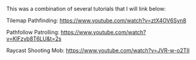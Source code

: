 This was a combination of several tutorials that I will link below: 

Tilemap Pathfinding: https://www.youtube.com/watch?v=ztX4OV6Syn8

Pathfollow Patrolling: https://www.youtube.com/watch?v=KlFzyb8T6LU&t=2s

Raycast Shooting Mob: https://www.youtube.com/watch?v=JVR-w-o2TII

